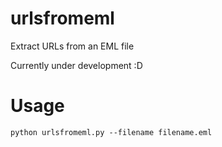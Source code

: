 # urlsfromeml
Extract URLs from an EML file

Currently under development :D

# Usage

```
python urlsfromeml.py --filename filename.eml
```
